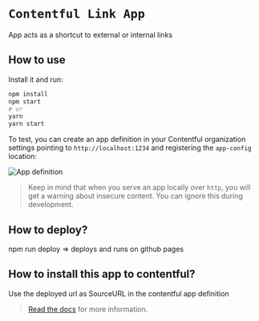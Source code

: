 # `Contentful Link App`

App acts as a shortcut to external or internal links


## How to use

Install it and run:

```bash
npm install
npm start
# or
yarn
yarn start
```

To test, you can create an app definition in your Contentful organization settings pointing to `http://localhost:1234` and registering the `app-config` location:

![App definition](https://images.ctfassets.net/tz3n7fnw4ujc/6jjsBToDLY7OP9Yy4KXWGx/14813081b1ab56cf11aee903e474054e/Screenshot_2020-05-06_at_11.35.40.png?w=1800)

> Keep in mind that when you serve an app locally over `http`, you will get a warning about insecure content. You can ignore this during development.

## How to deploy?

npm run deploy => deploys and runs on github pages

## How to install this app to contentful?

Use the deployed url as SourceURL in the contentful app definition


> [Read the docs](https://www.contentful.com/developers/docs/extensibility/app-framework/) for more information.

